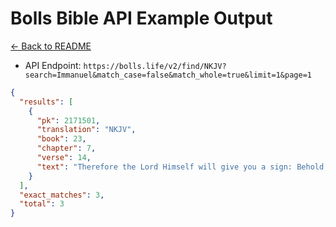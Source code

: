 # Bolls Bible API Example Output

[← Back to README](../README.md)

- API Endpoint: `https://bolls.life/v2/find/NKJV?search=Immanuel&match_case=false&match_whole=true&limit=1&page=1`

```json
{
  "results": [
    {
      "pk": 2171501,
      "translation": "NKJV",
      "book": 23,
      "chapter": 7,
      "verse": 14,
      "text": "Therefore the Lord Himself will give you a sign: Behold, the virgin shall conceive and bear a Son, and shall call His name <mark>Immanuel</mark>."
    }
  ],
  "exact_matches": 3,
  "total": 3
}
```
